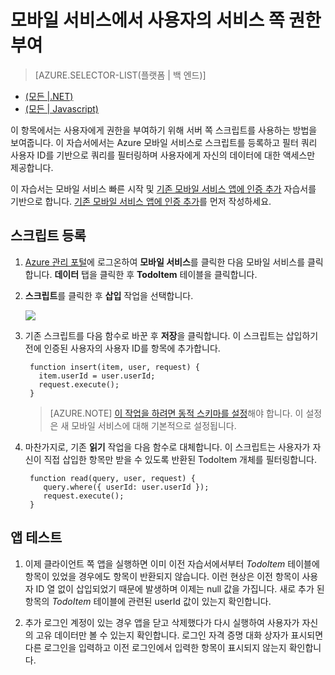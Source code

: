 ﻿<properties
	pageTitle="JavaScript 백엔드로 모바일 서비스 사용자의 서비스 쪽 권한 부여 | 모바일 개발자 센터"
	description="Azure 모바일 서비스의 JavaScript 백엔드에서 사용자에게 권한을 부여하는 방법에 대해 알아봅니다."
	services="mobile-services"
	authors="krisragh"
	manager="dwrede"
	editor=""/>

<tags
	ms.service="mobile-services"
	ms.workload="mobile"
	ms.tgt_pltfrm=""
	ms.topic="article"
	ms.date="2/18/2015"
	ms.author="krisragh"/>

# 모바일 서비스에서 사용자의 서비스 쪽 권한 부여

> [AZURE.SELECTOR-LIST(플랫폼 | 백 엔드)]
- [(모든 |.NET)](mobile-services-dotnet-backend-service-side-authorization.md)
- [(모든 | Javascript)](mobile-services-javascript-backend-service-side-authorization.md)

이 항목에서는 사용자에게 권한을 부여하기 위해 서버 쪽 스크립트를 사용하는 방법을 보여줍니다. 이 자습서에서는 Azure 모바일 서비스로 스크립트를 등록하고 필터 쿼리 사용자 ID를 기반으로 쿼리를 필터링하며 사용자에게 자신의 데이터에 대한 액세스만 제공합니다.

이 자습서는 모바일 서비스 빠른 시작 및 [기존 모바일 서비스 앱에 인증 추가] 자습서를 기반으로 합니다. [기존 모바일 서비스 앱에 인증 추가]를 먼저 작성하세요.

## <a name="register-scripts"></a>스크립트 등록

1. [Azure 관리 포털]에 로그온하여 **모바일 서비스**를 클릭한 다음 모바일 서비스를 클릭합니다. **데이터** 탭을 클릭한 후 **TodoItem** 테이블을 클릭합니다.

2. **스크립트**를 클릭한 후 **삽입** 작업을 선택합니다.

   	![][2]

3. 기존 스크립트를 다음 함수로 바꾼 후 **저장**을 클릭합니다. 이 스크립트는 삽입하기 전에 인증된 사용자의 사용자 ID를 항목에 추가합니다.

        function insert(item, user, request) {
          item.userId = user.userId;
          request.execute();
        }


    > [AZURE.NOTE] [이 작업을 하려면 동적 스키마를 설정](https://msdn.microsoft.com/library/azure/jj193175.aspx)해야 합니다. 이 설정은 새 모바일 서비스에 대해 기본적으로 설정됩니다.

5. 마찬가지로, 기존 **읽기** 작업을 다음 함수로 대체합니다. 이 스크립트는 사용자가 자신이 직접 삽입한 항목만 받을 수 있도록 반환된 TodoItem 개체를 필터링합니다.

        function read(query, user, request) {
           query.where({ userId: user.userId });
           request.execute();
        }




## <a name="test-app"></a>앱 테스트

1. 이제 클라이언트 쪽 앱을 실행하면 이미 이전 자습서에서부터 _TodoItem_ 테이블에 항목이 있었을 경우에도 항목이 반환되지 않습니다. 이런 현상은 이전 항목이 사용자 ID 열 없이 삽입되었기 때문에 발생하며 이제는 null 값을 가집니다. 새로 추가 된 항목의 _TodoItem_ 테이블에 관련된 userId 값이 있는지 확인합니다.

2. 추가 로그인 계정이 있는 경우 앱을 닫고 삭제했다가 다시 실행하여 사용자가 자신의 고유 데이터만 볼 수 있는지 확인합니다. 로그인 자격 증명 대화 상자가 표시되면 다른 로그인을 입력하고 이전 로그인에서 입력한 항목이 표시되지 않는지 확인합니다.

<!-- Anchors. -->
[서버 스크립트 등록]: #register-scripts
[다음 단계]:#next-steps

<!-- Images. -->
[0]: ./media/mobile-services-ios-authorize-users-in-scripts/mobile-services-selection.png
[1]: ./media/mobile-services-ios-authorize-users-in-scripts/mobile-portal-data-tables.png
[2]: ./media/mobile-services-ios-authorize-users-in-scripts/mobile-insert-script-users.png
[3]: ./media/mobile-services-ios-authorize-users-in-scripts/mobile-quickstart-startup-ios.png

<!-- URLs. -->

[Windows 푸시 알림 및 Live Connect]: http://go.microsoft.com/fwlink/p/?LinkID=257677
[모바일 서비스 서버 스크립트 참조]: http://go.microsoft.com/fwlink/p/?LinkId=262293
[내 앱 대시보드]: http://go.microsoft.com/fwlink/p/?LinkId=262039
[모바일 서비스 시작]: /ko-kr/develop/mobile/tutorials/get-started/#create-new-service
[기존 앱에 모바일 서비스 추가]: /ko-kr/develop/mobile/tutorials/get-started-with-data-ios
[기존 모바일 서비스 앱에 인증 추가]: /ko-kr/develop/mobile/tutorials/get-started-with-users-ios
[기존 앱에 푸시 알림 추가]: /ko-kr/develop/mobile/tutorials/get-started-with-push-ios

[Azure 관리 포털]: https://manage.windowsazure.com/

<!--HONumber=45--> 
